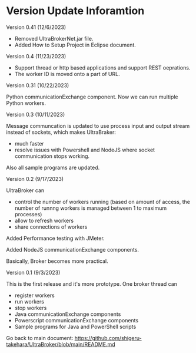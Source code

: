 # Version Update Inforamtion

Version 0.41 (12/6/2023)

- Removed UltraBrokerNet.jar file.
- Added How to Setup Project in Eclipse document.
  
Version 0.4 (11/23/2023)

- Support thread or http based applications and support REST oeprations.
- The worker ID is moved onto a part of URL.
  
Version 0.31 (10/22/2023)

Python communicationExchange component. Now we can run multiple Python workers.


Version 0.3 (10/11/2023)

Message communcation is updated to use process input and output stream instead of sockets, which makes UltraBraker:
- much faster
- resolve issues with Powershell and NodeJS where socket communication stops working.

Also all sample programs are updated.

Version 0.2 (9/17/2023)

UltraBroker can
- control the number of workers running (based on amount of access, the number of runnng workers is managed between 1 to maximum processes)
- allow to refresh workers
- share connections of workers
  
Added Performance testing with JMeter.

Added NodeJS communicationExchange components.

Basically, Broker becomes more practical.

Version 0.1 (9/3/2023)

This is the first release and it's more prototype. One broker thread can 
- register workers
- run workers
- stop workers
- Java communicationExchange components
- Powerscript communicationExchange components
- Sample programs for Java and PowerShell scripts
  
Go back to main document: https://github.com/shigeru-takehara/UltraBroker/blob/main/README.md
